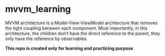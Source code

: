 # mvvm_learning
MVVM architecture is a Model-View-ViewModel architecture that removes the tight coupling between each component. 
Most importantly, in this architecture, the children don't have the direct reference to the parent, they only have the reference by observables.

**This repo is created only for learning and practicing purpose**
